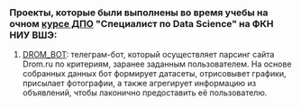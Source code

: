 ### Проекты, которые были выполнены во время учебы на очном [курсе ДПО](https://cs.hse.ru/dpo/datascientist) "Специалист по Data Science" на ФКН НИУ ВШЭ:
1. [DROM_BOT](https://github.com/maxzhrvl/projects/tree/main/DS_course_HSE/DROM_BOT): телеграм-бот, который осуществляет парсинг сайта Drom.ru по критериям, заранее заданным пользователем. На основе собранных данных бот формирует датасеты, отрисовывет графики, присылает фотографии, а также агрегирует информацию из объявлений, чтобы лаконично предоставить её пользователю.
